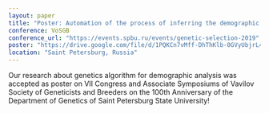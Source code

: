 ```yaml
---
layout: paper
title: "Poster: Automation of the process of inferring the demographic history of several populations from the allele frequency spectrum"
conference: VoSGB
conference_url: "https://events.spbu.ru/events/genetic-selection-2019"
poster: "https://drive.google.com/file/d/1PQKCn7vMff-DhThKlb-0GVyUbjrL4Clu/view?usp=sharing"
location: "Saint Petersburg, Russia"
---
```


Our research about genetics algorithm for demographic analysis was accepted as poster on VII Congress and Associate Symposiums of Vavilov Society of Geneticists and Breeders on the 100th Anniversary  of the Department of Genetics of Saint Petersburg State University!
